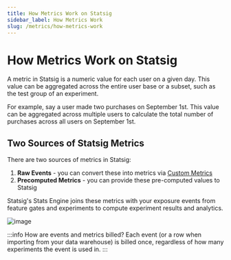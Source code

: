 ```yaml
---
title: How Metrics Work on Statsig
sidebar_label: How Metrics Work
slug: /metrics/how-metrics-work
---
```


# How Metrics Work on Statsig

A metric in Statsig is a numeric value for each user on a given day. This value can be aggregated across the entire user base or a subset, such as the test group of an experiment. 

For example, say a user made two purchases on September 1st. This value can be aggregated across multiple users to calculate the total number of purchases across all users on September 1st.


## Two Sources of Statsig Metrics 

There are two sources of metrics in Statsig:
1. **Raw Events** - you can convert these into metrics via [Custom Metrics](/metrics/create)
2. **Precomputed Metrics** - you can provide these pre-computed values to Statsig 

Statsig's Stats Engine joins these metrics with your exposure events from feature gates and experiments to compute experiment results and analytics.

![image](https://user-images.githubusercontent.com/1315028/196443554-591d7547-d4c3-4cd3-8725-ea8730278a55.png)

:::info How are events and metrics billed?
Each event (or a row when importing from your data warehouse) is billed once, regardless of how many experiments the event is used in.
:::

